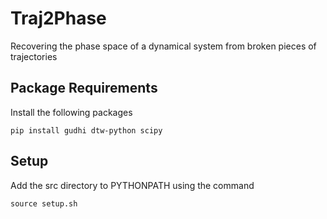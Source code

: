 # Traj2Phase

Recovering the phase space of a dynamical system from broken pieces of trajectories

## Package Requirements

Install the following packages

`pip install gudhi dtw-python scipy`

## Setup

Add the src directory to PYTHONPATH using the command

`source setup.sh`
